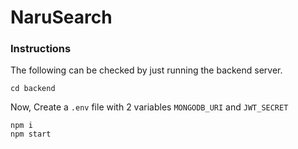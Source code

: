 # NaruSearch

### Instructions

The following can be checked by just running the backend server.
```
cd backend
```

Now, Create a `.env` file with 2 variables `MONGODB_URI` and `JWT_SECRET`

```
npm i
npm start
```
